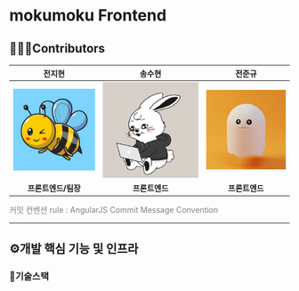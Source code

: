 # mokumoku Frontend

## 👨🏻‍💻Contributors

| 전지현                                                                                                   | 송수현                                                                                                     | 전준규                                                                                                                                         |
|:-----------------------------------------------------------------------------------------------------:|:--------------------------------------------------------------------------------------------------------------------------------------------------------:|:-------------------------------------------------------------------------------------------------------------------------------------------:|
| [![jjh](README_assets/122508410.jpg)](https://github.com/Batteryzz) | [![ssh](README_assets/74779311.png)](https://github.com/songsoo) | [![jjg](README_assets/85854928.jpg)](https://github.com/JeonJungyu-1) |
| **프론트엔드/팀장**                                                                                            | **프론트엔드**                                                                                                  | **프론트엔드**                                                                                                                               |

<span style="color:gray">커밋 컨벤션 rule : AngularJS Commit Message Convention</span>

---

## ⚙개발 핵심 기능 및 인프라

### 🔧기술스택